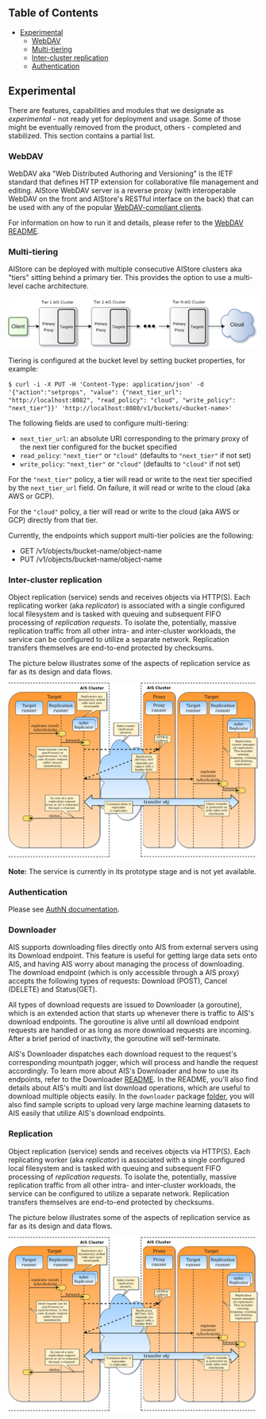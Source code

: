 ## Table of Contents
- [Experimental](#experimental)
	- [WebDAV](#webdav)
	- [Multi-tiering](#multi-tiering)
	- [Inter-cluster replication](#inter-cluster-replication)
	- [Authentication](#authentication)

## Experimental

There are features, capabilities and modules that we designate as _experimental_ - not ready yet for deployment and usage. Some of those might be eventually removed from the product, others - completed and stabilized. This section contains a partial list.

### WebDAV

WebDAV aka "Web Distributed Authoring and Versioning" is the IETF standard that defines HTTP extension for collaborative file management and editing. AIStore WebDAV server is a reverse proxy (with interoperable WebDAV on the front and AIStore's RESTful interface on the back) that can be used with any of the popular [WebDAV-compliant clients](https://en.wikipedia.org/wiki/Comparison_of_WebDAV_software).

For information on how to run it and details, please refer to the [WebDAV README](/webdav/README.md).

### Multi-tiering

AIStore can be deployed with multiple consecutive AIStore clusters aka "tiers" sitting behind a primary tier. This provides the option to use a multi-level cache architecture.

![Multi-tier overview](images/multi-tier.png)

Tiering is configured at the bucket level by setting bucket properties, for example:

```shell
$ curl -i -X PUT -H 'Content-Type: application/json' -d '{"action":"setprops", "value": {"next_tier_url": "http://localhost:8082", "read_policy": "cloud", "write_policy": "next_tier"}}' 'http://localhost:8080/v1/buckets/<bucket-name>'
```

The following fields are used to configure multi-tiering:

* `next_tier_url`: an absolute URI corresponding to the primary proxy of the next tier configured for the bucket specified
* `read_policy`: `"next_tier"` or `"cloud"` (defaults to `"next_tier"` if not set)
* `write_policy`: `"next_tier"` or `"cloud"` (defaults to `"cloud"` if not set)

For the `"next_tier"` policy, a tier will read or write to the next tier specified by the `next_tier_url` field. On failure, it will read or write to the cloud (aka AWS or GCP).

For the `"cloud"` policy, a tier will read or write to the cloud (aka AWS or GCP) directly from that tier.

Currently, the endpoints which support multi-tier policies are the following:

* GET /v1/objects/bucket-name/object-name
* PUT /v1/objects/bucket-name/object-name

### Inter-cluster replication

Object replication (service) sends and receives objects via HTTP(S). Each replicating worker (aka _replicator_) is associated with a single configured local filesystem and is tasked with queuing and subsequent FIFO processing of *replication requests*. To isolate the, potentially, massive replication traffic from all other intra- and inter-cluster workloads, the service can be configured to utilize a separate network. Replication transfers themselves are end-to-end protected by checksums.

The picture below illustrates some of the aspects of replication service as far as its design and data flows.

![Replication overview](images/replication-overview.png)

**Note:** The service is currently in its prototype stage and is not yet available.


### Authentication

Please see [AuthN documentation](/authn/README.md).

### Downloader

AIS supports downloading files directly onto AIS from external servers using its Download endpoint. This feature is useful for getting large data sets onto AIS, and having AIS worry about managing the process of downloading. The download endpoint (which is only accessible through a AIS proxy) accepts the following types of requests: Download (POST), Cancel (DELETE) and Status(GET).

All types of download requests are issued to Downloader (a goroutine), which is an extended action that starts up whenever there is traffic to AIS's download endpoints. The goroutine is alive until all download endpoint requests are handled or as long as more download requests are incoming. After a brief period of inactivity, the goroutine will self-terminate.

AIS's Downloader dispatches each download request to the request's corresponding mountpath jogger, which will process and handle the request accordingly. To learn more about AIS's Downloader and how to use its endpoints, refer to the Downloader [README](/downloader/README.md). In the README, you'll also find details about AIS's multi and list download operations, which are useful to download multiple objects easily. In the `downloader` package [folder](/downloader/), you will also find sample scripts to upload very large machine learning datasets to AIS easily that utilize AIS's download endpoints.

### Replication

Object replication (service) sends and receives objects via HTTP(S). Each replicating worker (aka _replicator_) is associated with a single configured local filesystem and is tasked with queuing and subsequent FIFO processing of *replication requests*. To isolate the, potentially, massive replication traffic from all other intra- and inter-cluster workloads, the service can be configured to utilize a separate network. Replication transfers themselves are end-to-end protected by checksums.

The picture below illustrates some of the aspects of replication service as far as its design and data flows.

<img src="images/replication-overview.png" alt="Replication overview" width="800">
